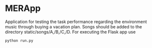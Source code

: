 # MERApp
Application for testing the task performance regarding the environment music through buying a vacation plan.
Songs should be added to the directory static/songs/A,/B,/C,/D.
For executing the Flask app use
```
python run.py
```
